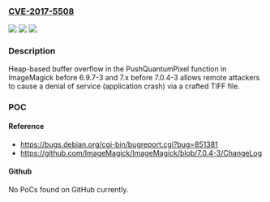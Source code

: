### [CVE-2017-5508](https://cve.mitre.org/cgi-bin/cvename.cgi?name=CVE-2017-5508)
![](https://img.shields.io/static/v1?label=Product&message=n%2Fa&color=blue)
![](https://img.shields.io/static/v1?label=Version&message=n%2Fa&color=blue)
![](https://img.shields.io/static/v1?label=Vulnerability&message=n%2Fa&color=brighgreen)

### Description

Heap-based buffer overflow in the PushQuantumPixel function in ImageMagick before 6.9.7-3 and 7.x before 7.0.4-3 allows remote attackers to cause a denial of service (application crash) via a crafted TIFF file.

### POC

#### Reference
- https://bugs.debian.org/cgi-bin/bugreport.cgi?bug=851381
- https://github.com/ImageMagick/ImageMagick/blob/7.0.4-3/ChangeLog

#### Github
No PoCs found on GitHub currently.

